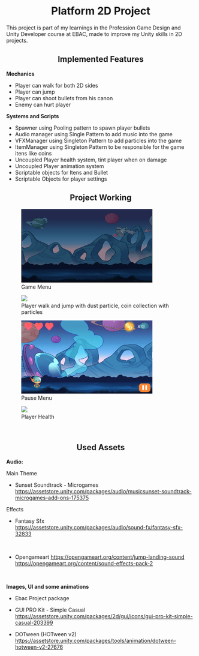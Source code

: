 **<h1 align="center"> Platform 2D Project </h1>**

This project is part of my learnings in the Profession Game Design and Unity Developer course at EBAC, made to improve my Unity skills in 2D projects.

**<h2 align="center">Implemented Features</h2>**

**Mechanics**
* Player can walk for both 2D sides
* Player can jump
* Player can shoot bullets from his canon
* Enemy can hurt player


**Systems and Scripts**
* Spawner using Pooling pattern to spawn player bullets
* Audio manager using Single Pattern to add music into the game
* VFXManager using Singleton Pattern to add particles into the game
* ItemManager using Singleton Pattern to be responsible for the game itens like coins
* Uncoupled Player health system, tint player when on damage
* Uncoupled Player animation system
* Scriptable objects for Itens and Bullet
* Scriptable Objects for player settings

</p>

**<h2 align="center">Project Working</h2>**

<figure>
  <img src="2D Platform\Assets\ImageVideo\Menu.gif" width="350">
  <figcaption>Game Menu</figcaption>
</figure>

<figure>
 <img src="2D Platform\Assets\ImageVideo\Walk.gif" width="350"> <figcaption>Player walk and jump with dust particle, coin collection with particles</figcaption>
</figure>

<figure>
 <img src="2D Platform\Assets\ImageVideo\Pause.gif" width="350">
<figcaption>Pause Menu</figcaption>
</figure>

<figure>
 <img src="2D Platform\Assets\ImageVideo\Enemy.gif" width="350"> 
<figcaption>Player Health</figcaption>
</figure>

<br>

**<h2 align="center">Used Assets </h2>**


**Audio:**

Main Theme
* Sunset Soundtrack - Microgames  
https://assetstore.unity.com/packages/audio/musicsunset-soundtrack-microgames-add-ons-175375


Effects
* Fantasy Sfx </br>
https://assetstore.unity.com/packages/audio/sound-fx/fantasy-sfx-32833
</br>

* Opengameart
https://opengameart.org/content/jump-landing-sound
https://opengameart.org/content/sound-effects-pack-2

</br>

**Images, UI and some animations**
* Ebac Project package

* GUI PRO Kit - Simple Casual </br>
https://assetstore.unity.com/packages/2d/gui/icons/gui-pro-kit-simple-casual-203399

* DOTween (HOTween v2) </br>
https://assetstore.unity.com/packages/tools/animation/dotween-hotween-v2-27676







